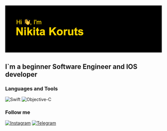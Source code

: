 ![Headers](https://github.com/n1kitich/n1kitich/blob/main/assets/header.png)

## I`m a beginner Software Engineer and IOS developer

### Languages and Tools
![Swift](https://img.shields.io/badge/-Swift-202020?style=for-the-badge&logo=swift) ![Objective-C](https://img.shields.io/badge/-Objective--C-202020?style=for-the-badge&logo=c&logoColor=19A2EC)

### Follow me
[![Instagram](https://img.shields.io/badge/-Instagram-202020?style=for-the-badge&logo=Instagram)](https://www.instagram.com/n1kitich)
[![Telegram](https://img.shields.io/badge/-Telegram-202020?style=for-the-badge&logo=Telegram)](https://t.me/n1kitich)
